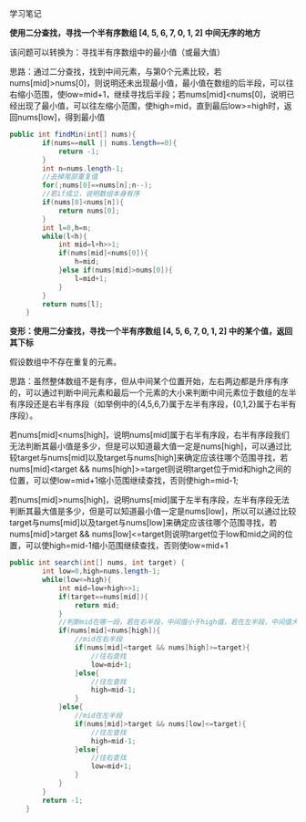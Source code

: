 学习笔记

**使用二分查找，寻找一个半有序数组 [4, 5, 6, 7, 0, 1, 2] 中间无序的地方**

该问题可以转换为：寻找半有序数组中的最小值（或最大值）

思路：通过二分查找，找到中间元素，与第0个元素比较，若nums[mid]>nums[0]，则说明还未出现最小值，最小值在数组的后半段，可以往右缩小范围，使low=mid+1，继续寻找后半段；若nums[mid]<nums[0]，说明已经出现了最小值，可以往左缩小范围，使high=mid，直到最后low>=high时，返回nums[low]，得到最小值

```java
public int findMin(int[] nums){
        if(nums==null || nums.length==0){
            return -1;
        }
        int n=nums.length-1;
    	//去掉尾部重复值
        for(;nums[0]==nums[n];n--);
    	//若if成立，说明数组本身有序
        if(nums[0]<nums[n]){
            return nums[0];
        }
        int l=0,h=n;
        while(l<h){
            int mid=l+h>>1;
            if(nums[mid]<nums[0]){
                h=mid;
            }else if(nums[mid]>nums[0]){
                l=mid+1;
            }
        }
        return nums[l];
    }
```

**变形：使用二分查找，寻找一个半有序数组 [4, 5, 6, 7, 0, 1, 2] 中的某个值，返回其下标**

假设数组中不存在重复的元素。 

思路：虽然整体数组不是有序，但从中间某个位置开始，左右两边都是升序有序的，可以通过判断中间元素和最后一个元素的大小来判断中间元素位于数组的左半有序段还是右半有序段（如举例中的{4,5,6,7}属于左半有序段，{0,1,2}属于右半有序段）。

若nums[mid]<nums[high]，说明nums[mid]属于右半有序段，右半有序段我们无法判断其最小值是多少，但是可以知道最大值一定是nums[high]，可以通过比较target与nums[mid]以及target与nums[high]来确定应该往哪个范围寻找，若nums[mid]<target && nums[high]>=target则说明target位于mid和high之间的位置，可以使low=mid+1缩小范围继续查找，否则使high=mid-1;

若nums[mid]>nums[high]，说明nums[mid]属于左半有序段，左半有序段无法判断其最大值是多少，但是可以知道最小值一定是nums[low]，所以可以通过比较target与nums[mid]以及target与nums[low]来确定应该往哪个范围寻找，若nums[mid]>target && nums[low]<=target则说明target位于low和mid之间的位置，可以使high=mid-1缩小范围继续查找，否则使low=mid+1

```java
public int search(int[] nums, int target) {
        int low=0,high=nums.length-1;
        while(low<=high){
            int mid=low+high>>1;
            if(target==nums[mid]){
                return mid;
            }
            //判断mid在哪一段，若在右半段，中间值小于high值，若在左半段，中间值大于high值
            if(nums[mid]<nums[high]){
                //mid在右半段
                if(nums[mid]<target && nums[high]>=target){
                    //往右查找
                    low=mid+1;
                }else{
                    //往左查找
                    high=mid-1;
                }
            }else{
                //mid在左半段
                if(nums[mid]>target && nums[low]<=target){
                    //往左查找
                    high=mid-1;
                }else{
                    //往右查找
                    low=mid+1;
                }
            }
        }
        return -1;
    }
```

